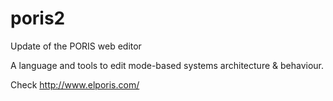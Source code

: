 # poris2
Update of the PORIS web editor

A language and tools to edit mode-based systems architecture & behaviour.

Check http://www.elporis.com/
